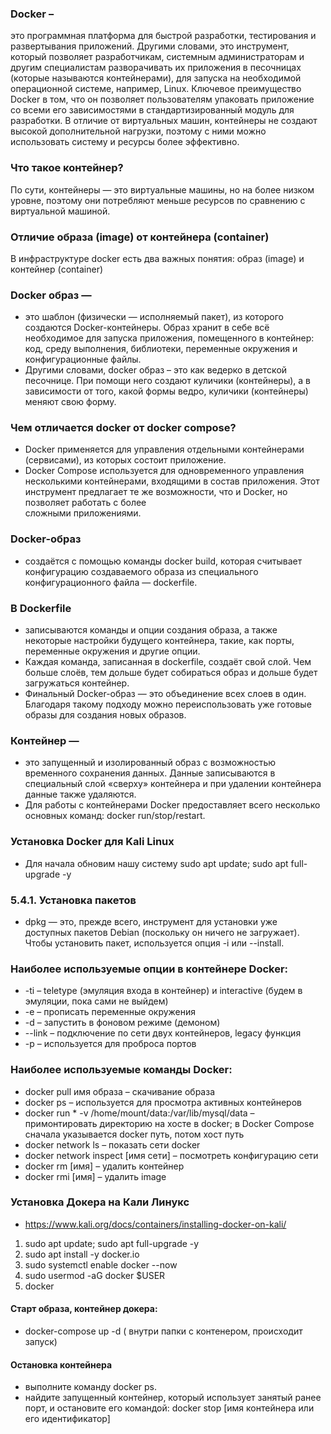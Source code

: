 ### Docker –
  это программная платформа для быстрой разработки, тестирования и развертывания приложений. 
  Другими словами, это инструмент, который позволяет разработчикам, системным администраторам и другим специалистам разворачивать их приложения в песочницах (которые называются контейнерами), для запуска на необходимой операционной системе, например, Linux. Ключевое преимущество Docker в том, что он позволяет пользователям упаковать приложение со всеми его зависимостями в стандартизированный модуль для разработки. В отличие от виртуальных машин, контейнеры не создают высокой дополнительной нагрузки, поэтому с ними можно использовать систему и ресурсы более эффективно.

### Что такое контейнер?
  По сути, контейнеры — это виртуальные машины, но на более низком уровне, поэтому они потребляют меньше ресурсов по сравнению с виртуальной машиной.

### Отличие образа (image) от контейнера (container)
  В инфраструктуре docker есть два важных понятия: образ (image) и контейнер (container)

### Docker образ — 
  * это шаблон (физически — исполняемый пакет), из которого создаются Docker-контейнеры.
      Образ хранит в себе всё необходимое для запуска приложения, помещенного в контейнер: код, среду выполнения, библиотеки, переменные окружения и конфигурационные файлы.
  * Другими словами, docker образ – это как ведерко в детской песочнице. При помощи него создают куличики (контейнеры), а в зависимости от того,
     какой формы ведро, куличики (контейнеры) меняют свою форму. 
### Чем отличается docker от docker compose?
  * Docker применяется для управления отдельными контейнерами (сервисами), из которых состоит приложение.
  * Docker Compose используется для одновременного управления несколькими контейнерами, входящими в состав приложения. Этот инструмент предлагает те же возможности, что и Docker, но позволяет работать с более     
      сложными приложениями.
### Docker-образ 
  * создаётся с помощью команды docker build, которая считывает конфигурацию создаваемого образа из специального конфигурационного файла — dockerfile.

### В Dockerfile 
  * записываются команды и опции создания образа, а также некоторые настройки будущего контейнера, такие, как порты, переменные окружения и другие опции.
  * Каждая команда, записанная в dockerfile, создаёт свой слой. Чем больше слоёв, тем дольше будет собираться образ и дольше будет загружаться контейнер.
  * Финальный Docker-образ — это объединение всех слоев в один. Благодаря такому подходу можно переиспользовать уже готовые образы для создания новых образов.

### Контейнер — 
  * это запущенный и изолированный образ с возможностью временного сохранения данных. Данные записываются в специальный слой «сверху» контейнера и при удалении контейнера данные также удаляются.
  * Для работы с контейнерами Docker предоставляет всего несколько основных команд: docker run/stop/restart.
### Установка Docker для Kali Linux
  * Для начала обновим нашу систему sudo apt update; sudo apt full-upgrade -y
### 5.4.1. Установка пакетов
  * dpkg — это, прежде всего, инструмент для установки уже доступных пакетов Debian (поскольку он ничего не загружает). Чтобы установить пакет, используется опция -i или --install.
### Наиболее используемые опции в контейнере Docker:
  * -ti – teletype (эмуляция входа в контейнер) и interactive (будем в эмуляции, пока сами не выйдем)
  * -e – прописать переменные окружения 
  * -d – запустить в фоновом режиме (демоном)
  * --link – подключение по сети двух контейнеров, legacy функция
  *  -p – используется для проброса портов

### Наиболее используемые команды Docker:
  * docker pull имя образа – скачивание образа
  * docker ps – используется для просмотра активных контейнеров
  * docker run * -v /home/mount/data:/var/lib/mysql/data – примонтировать директорию на хосте в docker; в Docker Compose сначала указывается docker путь, потом хост путь
  * docker network ls – показать сети docker
  * docker network inspect [имя сети] – посмотреть конфигурацию сети
  * docker rm [имя] – удалить контейнер
  * docker rmi [имя] – удалить image
### Установка Докера на Кали Линукс
  * https://www.kali.org/docs/containers/installing-docker-on-kali/
  1. sudo apt update; sudo apt full-upgrade -y
  2. sudo apt install -y docker.io
  3. sudo systemctl enable docker --now
  4. sudo usermod -aG docker $USER
  5. docker 
#### Старт образа, контейнер докера:
*  docker-compose up -d ( внутри папки с контенером, происходит запуск)
#### Остановка контейнера
* выполните команду docker ps.
* найдите запущенный контейнер, который использует занятый ранее порт, и остановите его командой:
  docker stop [имя контейнера или его идентификатор]
